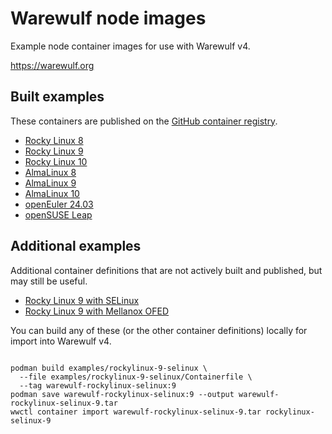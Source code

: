 # Warewulf node images

Example node container images for use with Warewulf v4.

https://warewulf.org

## Built examples

These containers are published on the [GitHub container registry][1].

[1]: https://github.com/orgs/warewulf/packages?repo_name=warewulf-node-images

* [Rocky Linux 8](rockylinux-8)
* [Rocky Linux 9](rockylinux-9)
* [Rocky Linux 10](rockylinux-10)
* [AlmaLinux 8](almalinux-8)
* [AlmaLinux 9](almalinux-9)
* [AlmaLinux 10](almalinux-10)
* [openEuler 24.03](openeuler-24.03)
* [openSUSE Leap](leap)

## Additional examples

Additional container definitions that are not actively built and published, but
may still be useful.

* [Rocky Linux 9 with SELinux](examples/rockylinux-9-selinux)
* [Rocky Linux 9 with Mellanox OFED](examples/rockylinux-9-mofed)

You can build any of these (or the other container definitions) locally for
import into Warewulf v4.

```shell

podman build examples/rockylinux-9-selinux \
  --file examples/rockylinux-9-selinux/Containerfile \
  --tag warewulf-rockylinux-selinux:9
podman save warewulf-rockylinux-selinux:9 --output warewulf-rockylinux-selinux-9.tar
wwctl container import warewulf-rockylinux-selinux-9.tar rockylinux-selinux-9
```
